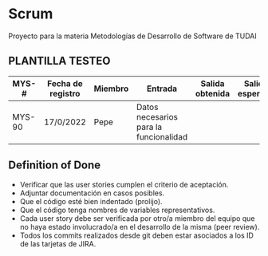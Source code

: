 # Scrum
Proyecto para la materia Metodologías de Desarrollo de Software de TUDAI

## PLANTILLA TESTEO

| MYS-# | Fecha de registro | Miembro | Entrada | Salida obtenida | Salida esperada | Fallo |
| ------------- | ------------- | ------------- | ------------- |  ------------- | ------------- | --- |
| MYS-90 | 17/0/2022 | Pepe | Datos necesarios para la funcionalidad |  |  | Si/No |

## Definition of Done
- Verificar que las user stories cumplen el criterio de aceptación. 
- Adjuntar documentación en casos posibles.
- Que el código esté bien indentado (prolijo).
- Que el código tenga nombres de variables representativos.
- Cada user story debe ser verificada por otro/a miembro del equipo que no haya estado involucrado/a en el desarrollo de la misma (peer review).
- Todos los commits realizados desde git deben estar asociados a los ID de las tarjetas de JIRA.
